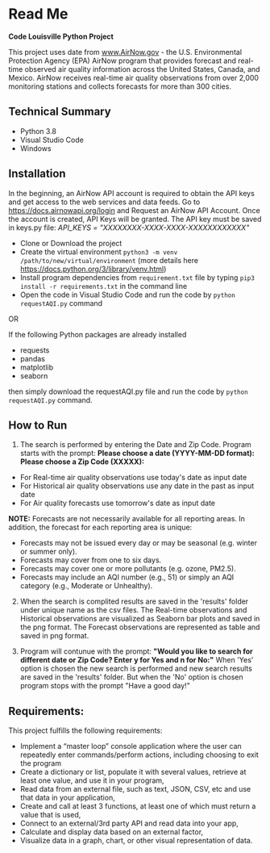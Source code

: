 # Read Me

**Code Louisville Python Project**

This project uses date from www.AirNow.gov - the U.S. Environmental Protection Agency (EPA) AirNow program that provides forecast and real-time observed air quality information across the United States, Canada, and Mexico. AirNow receives real-time air quality observations from over 2,000 monitoring stations and collects forecasts for more than 300 cities.

## Technical Summary

- Python 3.8
- Visual Studio Code
- Windows

## Installation

In the beginning, an AirNow API account is required to obtain the API keys and get access to the web services and data feeds. Go to https://docs.airnowapi.org/login and Request an AirNow API Account. Once the account is created, API Keys will be granted. The API key must be saved in keys.py file: *API_KEYS = "XXXXXXXX-XXXX-XXXX-XXXXXXXXXXXX"*

- Clone or Download the project
- Create the virtual environment `python3 -m venv /path/to/new/virtual/environment` (more details here https://docs.python.org/3/library/venv.html)
- Install program dependencies from `requirement.txt` file by typing `pip3 install -r requirements.txt` in the command line
- Open the code in Visual Studio Code and run the code by `python requestAQI.py` command 

OR

If the following Python packages are already installed
   - requests
   - pandas
   - matplotlib
   - seaborn
   
then simply download the requestAQI.py file and run the code by `python requestAQI.py` command.

## How to Run 

1. The search is performed by entering the Date and Zip Code. Program starts with the prompt:
**Please choose a date (YYYY-MM-DD format):**
**Please choose a Zip Code (XXXXX):**

- For Real-time air quality observations use today's date as input date
- For Historical air quality observations use any date in the past as input date
- For Air quality forecasts use tomorrow's date as input date

**NOTE:** Forecasts are not necessarily available for all reporting areas. In addition, the forecast for each reporting area is unique:
  * Forecasts may not be issued every day or may be seasonal (e.g. winter or summer only).
  * Forecasts may cover from one to six days.
  * Forecasts may cover one or more pollutants (e.g. ozone, PM2.5).
  * Forecasts may include an AQI number (e.g., 51) or simply an AQI category (e.g., Moderate or Unhealthy).

2. When the search is complited results are saved in the 'results' folder under unique name as the csv files. The Real-time observations and Historical observations are visualized as Seaborn bar plots and saved in the png format. The Forecast observations are represented as table and saved in png format.

3. Program will contunue with the prompt:
**"Would you like to search for different date or Zip Code? Enter y for Yes and n for No:"**
When 'Yes' option is chosen the new search is performed and new search results are saved in the 'results' folder.
But when the 'No' option is chosen program stops with the prompt "Have a good day!"

## Requirements:

This project fulfills the following requirements:
- Implement a “master loop” console application where the user can repeatedly enter
commands/perform actions, including choosing to exit the program
- Create a dictionary or list, populate it with several values, retrieve at least one value, and use it   in your program,
- Read data from an external file, such as text, JSON, CSV, etc and use that data in your application,
- Create and call at least 3 functions, at least one of which must return a value that is used,
- Connect to an external/3rd party API and read data into your app,
- Calculate and display data based on an external factor,
- Visualize data in a graph, chart, or other visual representation of data.
